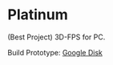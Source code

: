 # Platinum
(Best Project) 3D-FPS for PC.
<p>Build Prototype: <a href="https://drive.google.com/file/d/1zu9f8eZQViGkVOKGk8xR2NTXi2kmeqOf/view?usp=sharing" title="Download Google Disk">Google Disk</a>

